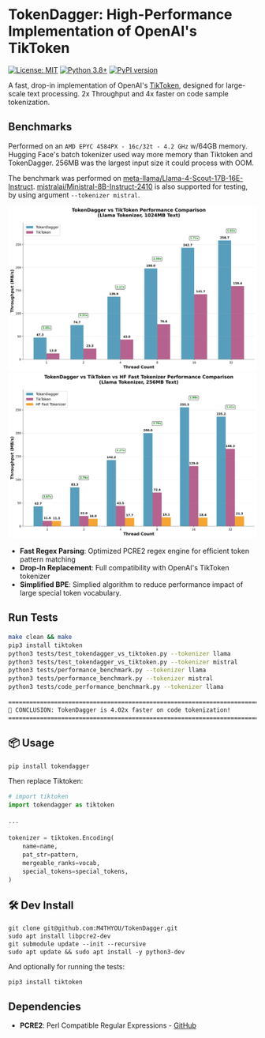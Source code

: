 # TokenDagger: High-Performance Implementation of OpenAI's TikToken

[![License: MIT](https://img.shields.io/badge/License-MIT-yellow.svg)](https://opensource.org/licenses/MIT)
[![Python 3.8+](https://img.shields.io/badge/python-3.8+-blue.svg)](https://www.python.org/downloads/)
[![PyPI version](https://badge.fury.io/py/tokendagger.svg)](https://badge.fury.io/py/tokendagger)

A fast, drop-in implementation of OpenAI's [TikToken](https://github.com/openai/tiktoken), designed for large-scale text processing. 2x Throughput and 4x faster on code sample tokenization.

## Benchmarks

Performed on an `AMD EPYC 4584PX - 16c/32t - 4.2 GHz` w/64GB memory. Hugging Face's batch tokenizer used way more memory than Tiktoken and TokenDagger. 256MB was the largest input size it could process with OOM.

The benchmark was performed on [meta-llama/Llama-4-Scout-17B-16E-Instruct](https://huggingface.co/meta-llama/Llama-4-Scout-17B-16E-Instruct/tree/main). [mistralai/Ministral-8B-Instruct-2410](https://huggingface.co/mistralai/Ministral-8B-Instruct-2410/tree/main) is also supported for testing, by using argument `--tokenizer mistral`.

![Throughput Benchmark Results](throughput_llama_1024mb.svg)
![Throughput Benchmark Results](throughput_llama_256mb.svg)

- **Fast Regex Parsing**: Optimized PCRE2 regex engine for efficient token pattern matching
- **Drop-In Replacement**: Full compatibility with OpenAI's TikToken tokenizer
- **Simplified BPE**: Simplied algorithm to reduce performance impact of large special token vocabulary.

## Run Tests

```bash
make clean && make
pip3 install tiktoken
python3 tests/test_tokendagger_vs_tiktoken.py --tokenizer llama
python3 tests/test_tokendagger_vs_tiktoken.py --tokenizer mistral
python3 tests/performance_benchmark.py --tokenizer llama
python3 tests/performance_benchmark.py --tokenizer mistral
python3 tests/code_performance_benchmark.py --tokenizer llama
```

```
================================================================================
🎉 CONCLUSION: TokenDagger is 4.02x faster on code tokenization!
================================================================================
```

## 📦 Usage


```
pip install tokendagger
```

Then replace Tiktoken:

```python
# import tiktoken
import tokendagger as tiktoken

...

tokenizer = tiktoken.Encoding(
    name=name,
    pat_str=pattern,
    mergeable_ranks=vocab,
    special_tokens=special_tokens,
)
```

## 🛠️ Dev Install

```
git clone git@github.com:M4THYOU/TokenDagger.git
sudo apt install libpcre2-dev
git submodule update --init --recursive
sudo apt update && sudo apt install -y python3-dev
```

And optionally for running the tests:
```
pip3 install tiktoken
```



## Dependencies
- **PCRE2**: Perl Compatible Regular Expressions - [GitHub](https://github.com/PCRE2Project/pcre2)
